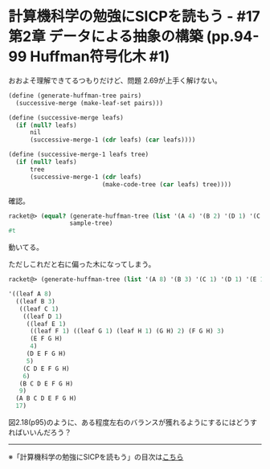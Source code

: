 計算機科学の勉強にSICPを読もう - #17 第2章 データによる抽象の構築 (pp.94-99 Huffman符号化木 #1)
======================================

おおよそ理解できてるつもりだけど、問題 2.69が上手く解けない。

```scheme
(define (generate-huffman-tree pairs)
  (successive-merge (make-leaf-set pairs)))

(define (successive-merge leafs)
  (if (null? leafs)
	  nil
	  (successive-merge-1 (cdr leafs) (car leafs))))

(define (successive-merge-1 leafs tree)
  (if (null? leafs)
	  tree
	  (successive-merge-1 (cdr leafs)
						  (make-code-tree (car leafs) tree))))
```

確認。

```scheme
racket@> (equal? (generate-huffman-tree (list '(A 4) '(B 2) '(D 1) '(C 1)))
				 sample-tree)
#t
```

動いてる。

ただしこれだと右に偏った木になってしまう。

```scheme
racket@> (generate-huffman-tree (list '(A 8) '(B 3) '(C 1) '(D 1) '(E 1) '(F 1) '(G 1) '(H 1)))

'((leaf A 8)
  ((leaf B 3)
   ((leaf C 1)
    ((leaf D 1)
     ((leaf E 1)
      ((leaf F 1) ((leaf G 1) (leaf H 1) (G H) 2) (F G H) 3)
      (E F G H)
      4)
     (D E F G H)
     5)
    (C D E F G H)
    6)
   (B C D E F G H)
   9)
  (A B C D E F G H)
  17)
```

図2.18(p95)のように、ある程度左右のバランスが獲れるようにするにはどうすればいいんだろう？



--------------------------------

※「計算機科学の勉強にSICPを読もう」の目次は[こちら](./index.md)


